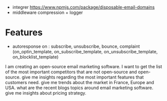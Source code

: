 - integrer https://www.npmjs.com/package/disposable-email-domains
- middleware compression + logger

# Features

- autoresponse on : subscribe, unsubscribe, bounce, complaint (on_optin_template, on_subscribe_template, on_unsubscribe_template, on_blocklist_template)

I am creating an open-source email marketing software. I want to get the list of the most important competitors that are not open-source and open-source. give me insights regarding the most important features that customers need. give me trends about the market in France, Europe and USA. what are the recent blogs topics around email marketing software. give me insights about pricing strategy.
